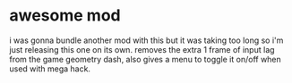 # awesome mod
i was gonna bundle another mod with this but it was taking too long so i'm just releasing this one on its own. removes the extra 1 frame of input lag from the game geometry dash, also gives a menu to toggle it on/off when used with mega hack.
